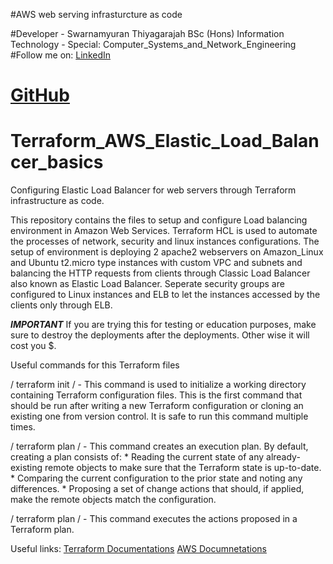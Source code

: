 #AWS web serving infrasturcture as code

#Developer - Swarnamyuran Thiyagarajah BSc (Hons) Information Technology - Special: Computer_Systems_and_Network_Engineering 
#Follow me on: [LinkedIn](https://www.linkedin.com/in/swarnamyuran/)
#              [GitHub](https://github.com/swarnamyuran)

# Terraform_AWS_Elastic_Load_Balancer_basics
Configuring Elastic Load Balancer for web servers through Terraform infrastructure as code. 

This repository contains the files to setup and configure Load balancing environment in Amazon Web Services. Terraform HCL is used to automate the processes of network, 
security and linux instances configurations. The setup of environment is deploying 2 apache2 webservers on Amazon_Linux and Ubuntu t2.micro type instances with custom VPC
and subnets and balancing the HTTP requests from clients through Classic Load Balancer also known as Elastic Load Balancer. Seperate security groups are configured to
Linux instances and ELB to let the instances accessed by the clients only through ELB.

*****IMPORTANT***** 
If you are trying this for testing or education purposes, make sure to destroy the deployments after the deployments. Other wise it will cost you $.

Useful commands for this Terraform files

/ terraform init / - This command is used to initialize a working directory containing Terraform configuration files. This is the first command that should be run after writing a new
                     Terraform configuration or cloning an existing one from version control. It is safe to run this command multiple times.
                     
/ terraform plan / - This command creates an execution plan. By default, creating a plan consists of:
                     *  Reading the current state of any already-existing remote objects to make sure that the Terraform state is up-to-date.
                     *  Comparing the current configuration to the prior state and noting any differences.
                     *  Proposing a set of change actions that should, if applied, make the remote objects match the configuration.
                     
/ terraform plan / - This command executes the actions proposed in a Terraform plan.


Useful links:   [Terraform Documentations](https://www.terraform.io/docs/)
                [AWS Documnetations](https://docs.aws.amazon.com)
